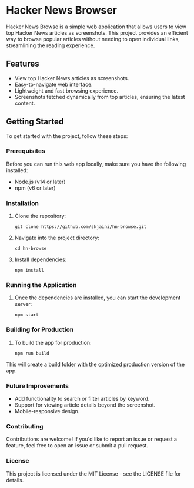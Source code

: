# Hacker News Browser

Hacker News Browse is a simple web application that allows users to view top Hacker News articles as screenshots. This project provides an efficient way to browse popular articles without needing to open individual links, streamlining the reading experience.

## Features

- View top Hacker News articles as screenshots.
- Easy-to-navigate web interface.
- Lightweight and fast browsing experience.
- Screenshots fetched dynamically from top articles, ensuring the latest content.

## Getting Started

To get started with the project, follow these steps:

### Prerequisites

Before you can run this web app locally, make sure you have the following installed:

- Node.js (v14 or later)
- npm (v6 or later)

### Installation

1. Clone the repository:
   ```
   git clone https://github.com/skjaini/hn-browse.git

2. Navigate into the project directory:
   ```
   cd hn-browse

3. Install dependencies:
   ```
   npm install

### Running the Application

1. Once the dependencies are installed, you can start the development server:
     ```
     npm start

### Building for Production

1. To build the app for production:
     ```
     npm run build
   
This will create a build folder with the optimized production version of the app.

### Future Improvements
- Add functionality to search or filter articles by keyword.
- Support for viewing article details beyond the screenshot.
- Mobile-responsive design.

### Contributing
Contributions are welcome! If you'd like to report an issue or request a feature, feel free to open an issue or submit a pull request.

### License
This project is licensed under the MIT License - see the LICENSE file for details.




